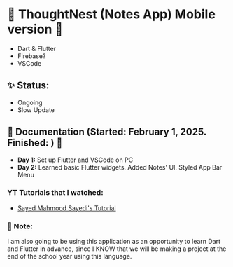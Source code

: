# 🌱 ThoughtNest (Notes App) Mobile version 🌱

* Dart & Flutter
* Firebase?
* VSCode

## ✨ Status: 
* Ongoing
* Slow Update

## 💬 Documentation (Started: February 1, 2025. Finished: ) 💬
* **Day 1:** Set up Flutter and VSCode on PC
* **Day 2:** Learned basic Flutter widgets. Added Notes' UI. Styled App Bar Menu

### YT Tutorials that I watched:
* [Sayed Mahmood Sayedi's Tutorial](https://www.youtube.com/watch?v=1GPpsfnNJzo&list=PLzzt2WMkurR2kE9TPm4BwW5XrvdavgZiV&index=3)
  
### 💬 Note:
I am also going to be using this application as an opportunity to learn Dart and Flutter in advance, since I KNOW that we will be making a project at the end of the school year using this language.
